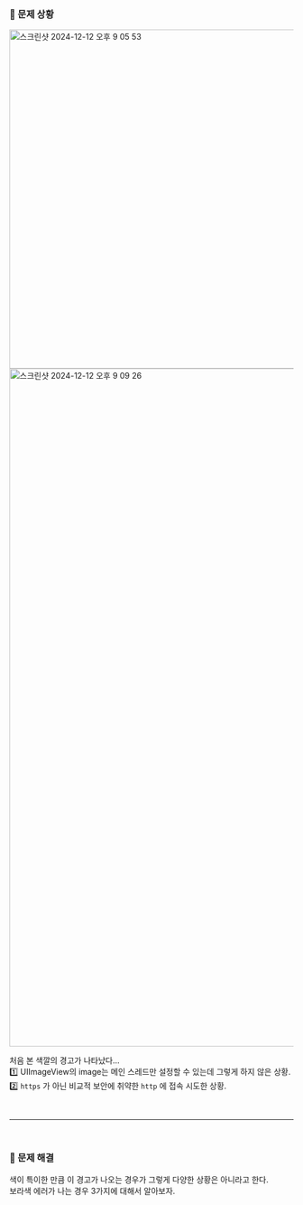 ### 🚨 문제 상황

<img width="600" alt="스크린샷 2024-12-12 오후 9 05 53" src="https://github.com/user-attachments/assets/5f2a75d5-4416-4ac9-ab9c-dfebf746cc0b" />

<img width="1200" alt="스크린샷 2024-12-12 오후 9 09 26" src="https://github.com/user-attachments/assets/47dea3cd-8343-457b-a33e-ba73c21bdaed" />


처음 본 색깔의 경고가 나타났다...  
1️⃣ UIImageView의 image는 메인 스레드만 설정할 수 있는데 그렇게 하지 않은 상황.  
2️⃣ `https` 가 아닌 비교적 보안에 취약한 `http` 에 접속 시도한  상황.

</br>

---

</br>

### 👏 문제 해결

색이 특이한 만큼 이 경고가 나오는 경우가 그렇게 다양한 상황은 아니라고 한다.  
보라색 에러가 나는 경우 3가지에 대해서 알아보자.